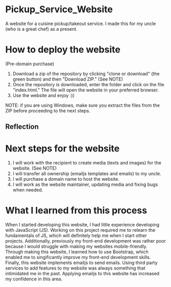 # Pickup_Service_Website
A website for a cuisine pickup/takeout service. I made this for my uncle (who is a great chef) as a present. 


# How to deploy the website 
(Pre-domain purchase)

1. Download a zip of the repository by clicking "clone or download" (the green button) and then "Download ZIP." (See NOTE)
2. Once the repository is downloaded, enter the folder and click on the file "index.html." The file will open the website in your preferred browser. 
3. Use the website and enjoy :))

NOTE: if you are using Windows, make sure you extract the files from the ZIP before proceeding to the next steps. 


## Reflection

# Next steps for the website
1. I will work with the recipient to create media (texts and images) for the website. (See NOTE)
2. I will transfer all ownership (emailjs templates and emails) to my uncle. 
3. I will purchase a domain name to host the website. 
4. I will work as the website maintainer, updating media and fixing bugs when needed. 


# What I learned from this process
When I started developing this website, I had little experience developing with JavaScript (JS). Working on this project required me to relearn the fundamentals of JS, which will definitely help me when I start other projects. Additionally, previously my front-end development was rather poor because I would struggle with making my websites mobile-friendly. Through making this website, I learned how to use Bootstrap, which enabled me to singificantly improve my front-end development skills. Finally, this website implements emailjs to send emails. Using third party services to add features to my website was always something that intimidated me in the past. Applying emailjs to this website has increased my confidence in this area. 
